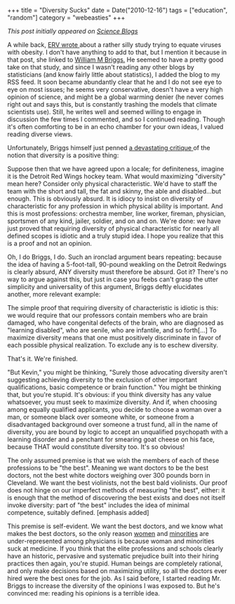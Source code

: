 +++
title = "Diversity Sucks"
date = Date("2010-12-16")
tags = ["education", "random"]
category = "webeasties"
+++

_This post initially appeared on [Science Blogs](http://scienceblogs.com/webeasties)_

A while back, [ERV wrote ](http://scienceblogs.com/erv/2010/09/we_are_exposed_to_more_viruses_1.php)about a rather silly study trying to equate viruses with obesity. I don't have anything to add to that, but I mention it because in that post, she linked to [William M Briggs.](http://goo.gl/BgtSX) He seemed to have a pretty good take on that study, and since I wasn't reading any other blogs by statisticians (and know fairly little about statistics), I added the blog to my RSS feed. It soon became abundantly clear that he and I do not see eye to eye on most issues; he seems very conservative, doesn't have a very high opinion of science, and might be a global warming denier (he never comes right out and says this, but is constantly trashing the models that climate scientists use). Still, he writes well and seemed willing to engage in discussion the few times I commented, and so I continued reading. Though it's often comforting to be in an echo chamber for your own ideas, I valued reading diverse views.

Unfortunately, Briggs himself just penned [a devastating critique ](http://goo.gl/RHRmY)of the notion that diversity is a positive thing:

Suppose then that we have agreed upon a locale; for definiteness, imagine it is the Detroit Red Wings hockey team. What would maximizing "diversity" mean here? Consider only physical characteristic. We'd have to staff the team with the short and tall, the fat and skinny, the able and disabled...but enough. This is obviously absurd. It is idiocy to insist on diversity of characteristic for any profession in which physical ability is important. And this is most professions: orchestra member, line worker, fireman, physician, sportsmen of any kind, jailer, soldier, and on and on. We're done: we have just proved that requiring diversity of physical characteristic for nearly all defined scopes is idiotic and a truly stupid idea. I hope you realize that this is a proof and not an opinion.

Oh, I do Briggs, I do. Such an ironclad argument bears repeating: because the idea of having a 5-foot-tall, 90-pound weakling on the Detroit Redwings is clearly absurd, ANY diversity must therefore be absurd. Got it? There's no way to argue against this, but just in case you feebs can't grasp the utter simplicity and universality of this argument, Briggs deftly elucidates another, more relevant example:

The simple proof that requiring diversity of characteristic is idiotic is this: we would require that our professors contain members who are brain damaged, who have congenital defects of the brain, who are diagnosed as "learning disabled", who are senile, who are infantile, and so forth[...] To maximize diversity means that one must positively discriminate in favor of each possible physical realization. To exclude any is to eschew diversity.

That's it. We're finished.

"But Kevin," you might be thinking, "Surely those advocating diversity aren't suggesting achieving diversity to the exclusion of other important qualifications, basic competence or brain function." You might be thinking that, but you're stupid. It's obvious: if you think diversity has any value whatsoever, you must seek to maximize diversity. And if, when choosing among equally qualified applicants, you decide to choose a woman over a man, or someone black over someone white, or someone from a disadvantaged background over someone a trust fund, all in the name of diversity, you are bound by logic to accept an unqualified psychopath with a learning disorder and a penchant for smearing goat cheese on his face, because THAT would constitute diversity too. It's so obvious!

The only assumed premise is that we wish the members of each of these professions to be "the best". Meaning we want doctors to be the best doctors, not the best white doctors weighing over 300 pounds born in Cleveland. We want the best violinists, not the best bald violinists. Our proof does not hinge on our imperfect methods of measuring "the best", either: it is enough that the method of discovering the best exists and does not itself invoke diversity: part of "the best" includes the idea of minimal competence, suitably defined. [emphasis added]

This premise is self-evident. We want the best doctors, and we know what makes the best doctors, so the only reason [women](http://goo.gl/wePuN) and [minorities](http://goo.gl/NmEnU) are under-represented among physicians is because woman and minorities suck at medicine. If you think that the elite professions and schools clearly have an historic, pervasive and systematic prejudice built into their hiring practices then again, you're stupid. Human beings are completely rational, and only make decisions based on maximizing utility, so all the doctors ever hired were the best ones for the job. 
As I said before, I started reading Mr. Briggs to increase the diversity of the opinions I was exposed to. But he's convinced me: reading his opinions is a terrible idea.

      
  

